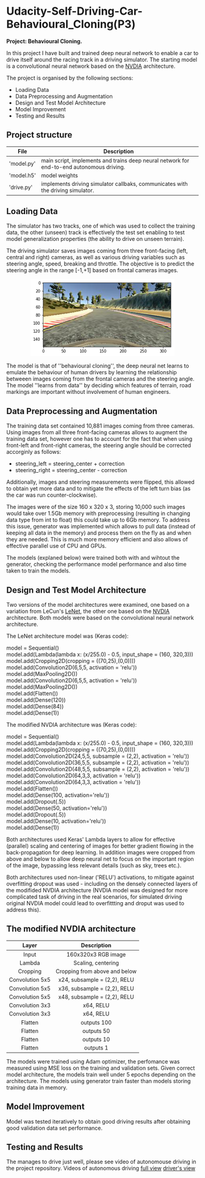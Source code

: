 # Udacity-Self-Driving-Car-Behavioural_Cloning(P3)

**Project: Behavioural Cloning.**

In this project I have built and trained deep neural network to enable a car to drive itself around the racing track in a driving simulator. The starting model is a convolutional neural network based on the [NVDIA](https://arxiv.org/pdf/1704.07911.pdf) architecture.

The project is organised by the following sections:
* Loading Data
* Data Preprocessing and Augmentation
* Design and Test Model Architecture
* Model Improvement
* Testing and Results

## Project structure

|      File       |               Description                                                                                            |
|---------------- |----------------------------------------------------------------------------------------------------------------------|
|   'model.py'    | main script, implements and trains deep neural network for end-to-end autonomous driving.                            |              
|   'model.h5'    | model weights                                                                                                        |
|   'drive.py'    | implements driving simulator callbaks, communicates with the driving simulator.                                      |

## Loading Data
The simulator has two tracks, one of which was used to collect the training data, the other (unseen) track is effectively the test set enabling to test model generalization properties (the ability to drive on unseen terrain).

The driving simulator saves images coming from three front-facing (left, central and right) cameras, as well as various driving variables such as steering angle, speed, breaking and throttle. The objective is to predict the steering angle in the range [-1,+1] based on frontal cameras images.

<p align="center">
  <img src="images/front_camera_image.png" alt="Front camera image"/>
</p>

The model is that of ''behavioural cloning'', the deep neural net learns to emulate the behaviour of human drivers by learning the relationship betweeen images coming from the frontal cameras and the steering angle. The model ''learns from data'' by deciding which features of terrain, road markings are important without involvement of human engineers.

## Data Preprocessing and Augmentation
The training data set contained 10,881 images coming from three cameras. Using images from all three front-facing cameras allows to augment the training data set, however one has to account for the fact that when using front-left and front-right cameras, the steering angle should be corrected accorginly as follows:

* steering_left = steering_center + correction
* steering_right = steering_center - correction
 
Additionally, images and steering measurements were flipped, this allowed to obtain yet more data and to mitigate the effects of the left turn bias (as the car was run counter-clockwise).

The images were of the size 160 x 320 x 3, storing 10,000 such images would take over 1.5Gb memory with preprocessing (resulting in changing data type from int to float) this could take up to 6Gb memory. To address this issue, generator was implemented which allows to pull data (instead of keeping all data in the memory) and process them on the fly as and when they are needed. This is much more memory efficient and also allows of effective parallel use of CPU and GPUs.

The models (explaned below) were trained both with and wihtout the generator, checking the performance model performance and also time taken to train the models.


## Design and Test Model Architecture

Two versions of the model architectures were examined, one based on a variation from LeCun's [LeNet](http://yann.lecun.com/exdb/lenet/), the other one based on the [NVDIA](https://arxiv.org/pdf/1704.07911.pdf) architecture. Both models were based on the convolutional neural network architecture.

The LeNet architecture model was (Keras code):

model = Sequential()<br />
model.add(Lambda(lambda x: (x/255.0) - 0.5, input_shape = (160, 320,3)))<br /> 
model.add(Cropping2D(cropping = ((70,25),(0,0))))<br />
model.add(Convolution2D(6,5,5, activation = 'relu'))<br />
model.add(MaxPooling2D())<br />
model.add(Convolution2D(6,5,5, activation = 'relu'))<br />
model.add(MaxPooling2D())<br />
model.add(Flatten())<br />
model.add(Dense(120))<br />
model.add(Dense(84))<br />
model.add(Dense(1))<br />

The modified NVDIA architecture was (Keras code):

model = Sequential()<br />
model.add(Lambda(lambda x: (x/255.0) - 0.5, input_shape = (160, 320,3)))<br />
model.add(Cropping2D(cropping = ((70,25),(0,0))))<br />
model.add(Convolution2D(24,5,5, subsample = (2,2), activation = 'relu'))<br />
model.add(Convolution2D(36,5,5, subsample = (2,2), activation = 'relu'))<br />
model.add(Convolution2D(48,5,5, subsample = (2,2), activation = 'relu'))<br />
model.add(Convolution2D(64,3,3, activation = 'relu'))<br />
model.add(Convolution2D(64,3,3, activation = 'relu'))<br />
model.add(Flatten())<br />
model.add(Dense(100, activation='relu'))<br />
model.add(Dropout(.5))<br />
model.add(Dense(50, activation='relu'))<br />
model.add(Dropout(.5))<br />
model.add(Dense(10, activation='relu'))<br />
model.add(Dense(1))<br />

Both architectures used Keras' Lambda layers to allow for effective (parallel) scaling and centering of images for better gradient flowing in the back-propagation for deep learning. In addition images were cropped from above and below to allow deep neural net to focus on the important region of the image, bypassing less relevant details (such as sky, trees etc.).

Both architectures used non-linear ('RELU') activations, to mitigate against overfitting dropout was used - including on the densely connected layers of the modifided NVDIA architecture (NVDIA model was designed for more complicated task of driving in the real scenarios, for simulated driving original NVDIA model could lead to overfittting and droput was used to address this).


## The modified NVDIA architecture


|      Layer      |               Description                                                                                           | 
| :-------------: | :------------------------------------------------------------------------------------------------------------------:|  
|      Input      |        160x320x3 RGB image                                                                                          |  
|      Lambda     |        Scaling, centering                                                                                           |  
|      Cropping   |        Cropping from above and below                                                                                |  
| Convolution 5x5 |        x24, subsample = (2,2), RELU                                                                                 |  
| Convolution 5x5 |        x36, subsample = (2,2), RELU                                                                                 |  
| Convolution 5x5 |        x48, subsample = (2,2), RELU                                                                                 |  
| Convolution 3x3 |        x64, RELU                                                                                                    |  
| Convolution 3x3 |        x64, RELU                                                                                                    |  
|      Flatten    |        outputs 100                                                                                                  |  
|      Flatten    |        outputs 50                                                                                                   |  
|      Flatten    |        outputs 10                                                                                                   |  
|      Flatten    |        outputs 1                                                                                                    |  

The models were trained using Adam optimizer, the perfomance was measured using MSE loss on the training and validation sets. Given correct model architecture, the models train well under 5 epochs depending on the architecture. The models using generator train faster than models storing training data in memory.

## Model Improvement

Model was tested iteratively to obtain good driving results after obtaining good validation data set performance.

## Testing and Results

The manages to drive just well, please see video of autonomouse driving in the project repository. Videos of autonomous driving
 [full view](https://www.youtube.com/watch?v=W2oJbqKh9OI)
 [driver's view](https://www.youtube.com/edit?o=U&video_id=Qh6C0bfJ7k4)




